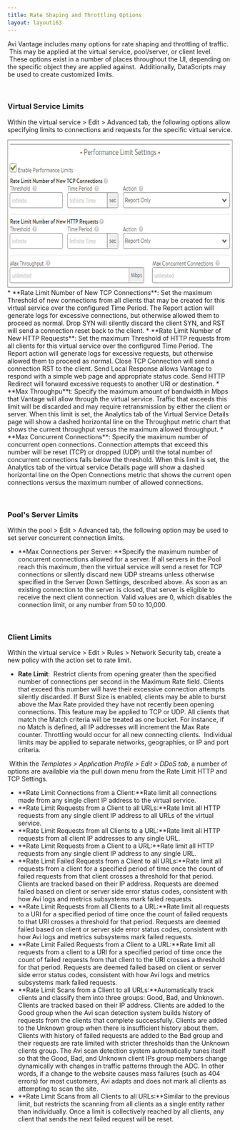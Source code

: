 ```yaml
---
title: Rate Shaping and Throttling Options
layout: layout163
---
```

Avi Vantage includes many options for rate shaping and throttling of traffic.  This may be applied at the virtual service, pool/server, or client level.  These options exist in a number of places throughout the UI, depending on the specific object they are applied against.  Additionally, DataScripts may be used to create customized limits.

 

### Virtual Service Limits

Within the virtual service > Edit > Advanced tab, the following options allow specifying limits to connections and requests for the specific virtual service.  

<img class="alignnone size-full wp-image-119" src="img/PerfLimits.jpg" alt="PerfLimits" width="664" height="331"> 
* **Rate Limit Number of New TCP Connections**: Set the maximum Threshold of new connections from all clients that may be created for this virtual service over the configured Time Period. The Report action will generate logs for excessive connections, but otherwise allowed them to proceed as normal. Drop SYN will silently discard the client SYN, and RST will send a connection reset back to the client.
* **Rate Limit Number of New HTTP Requests**: Set the maximum Threshold of HTTP requests from all clients for this virtual service over the configured Time Period. The Report action will generate logs for excessive requests, but otherwise allowed them to proceed as normal. Close TCP Connection will send a connection RST to the client. Send Local Response allows Vantage to respond with a simple web page and appropriate status code. Send HTTP Redirect will forward excessive requests to another URI or destination.
* **Max Throughpu**t: Specify the maximum amount of bandwidth in Mbps that Vantage will allow through the virtual service. Traffic that exceeds this limit will be discarded and may require retransmission by either the client or server. When this limit is set, the Analytics tab of the Virtual Service Details page will show a dashed horizontal line on the Throughput metric chart that shows the current throughput versus the maximum allowed throughput.
* **Max Concurrent Connections**: Specify the maximum number of concurrent open connections. Connection attempts that exceed this number will be reset (TCP) or dropped (UDP) until the total number of concurrent connections falls below the threshold. When this limit is set, the Analytics tab of the virtual service Details page will show a dashed horizontal line on the Open Connections metric that shows the current open connections versus the maximum number of allowed connections.  


 

### Pool's Server Limits

Within the pool > Edit > Advanced tab, the following option may be used to set server concurrent connection limits.  

* **Max Connections per Server: **Specify the maximum number of concurrent connections allowed for a server. If all servers in the Pool reach this maximum, then the virtual service will send a reset for TCP connections or silently discard new UDP streams unless otherwise specified in the Server Down Settings, described above. As soon as an existing connection to the server is closed, that server is eligible to receive the next client connection. Valid values are 0, which disables the connection limit, or any number from 50 to 10,000. 


 

### Client Limits

Within the virtual service > Edit > Rules > Network Security tab, create a new policy with the action set to rate limit.  

* **Rate Limit**:  Restrict clients from opening greater than the specified number of connections per second in the Maximum Rate field. Clients that exceed this number will have their excessive connection attempts silently discarded. If Burst Size is enabled, clients may be able to burst above the Max Rate provided they have not recently been opening connections. This feature may be applied to TCP or UDP. All clients that match the Match criteria will be treated as one bucket. For instance, if no Match is defined, all IP addresses will increment the Max Rate counter. Throttling would occur for all new connecting clients.  Individual limits may be applied to separate networks, geographies, or IP and port criteria.  

 Within the *Templates > Application Profile > Edit > DDoS tab*, a number of options are available via the pull down menu from the Rate Limit HTTP and TCP Settings. 

* **Rate Limit Connections from a Client:**Rate limit all connections made from any single client IP address to the virtual service.
* **Rate Limit Requests from a Client to all URLs:**Rate limit all HTTP requests from any single client IP address to all URLs of the virtual service.
* **Rate Limit Requests from all Clients to a URL:**Rate limit all HTTP requests from all client IP addresses to any single URL.
* **Rate Limit Requests from a Client to a URL:**Rate limit all HTTP requests from any single client IP address to any single URL.
* **Rate Limit Failed Requests from a Client to all URLs:**Rate limit all requests from a client for a specified period of time once the count of failed requests from that client crosses a threshold for that period. Clients are tracked based on their IP address. Requests are deemed failed based on client or server side error status codes, consistent with how Avi logs and metrics subsystems mark failed requests.
* **Rate Limit Requests from all Clients to a URL:**Rate limit all requests to a URI for a specified period of time once the count of failed requests to that URI crosses a threshold for that period. Requests are deemed failed based on client or server side error status codes, consistent with how Avi logs and metrics subsystems mark failed requests.
* **Rate Limit Failed Requests from a Client to a URL:**Rate limit all requests from a client to a URI for a specified period of time once the count of failed requests from that client to the URI crosses a threshold for that period. Requests are deemed failed based on client or server side error status codes, consistent with how Avi logs and metrics subsystems mark failed requests.
* **Rate Limit Scans from a Client to all URLs:**Automatically track clients and classify them into three groups: Good, Bad, and Unknown. Clients are tracked based on their IP address. Clients are added to the Good group when the Avi scan detection system builds history of requests from the clients that complete successfully. Clients are added to the Unknown group when there is insufficient history about them. Clients with history of failed requests are added to the Bad group and their requests are rate limited with stricter thresholds than the Unknown clients group. The Avi scan detection system automatically tunes itself so that the Good, Bad, and Unknown client IPs group members change dynamically with changes in traffic patterns through the ADC. In other words, if a change to the website causes mass failures (such as 404 errors) for most customers, Avi adapts and does not mark all clients as attempting to scan the site.
* **Rate Limit Scans from all Clients to all URLs:**Similar to the previous limit, but restricts the scanning from all clients as a single entity rather than individually. Once a limit is collectively reached by all clients, any client that sends the next failed request will be reset. 